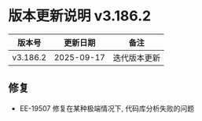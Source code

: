 # 版本更新说明 v3.186.2

| 版本号<br/>   | 更新日期<br/>   | 备注<br/>         |
| ------------- | --------------- | ----------------- |
| v3.186.2<br/> | 2025-09-17<br/> | 迭代版本更新<br/> |

## 修复

- EE-19507 修复在某种极端情况下, 代码库分析失败的问题

